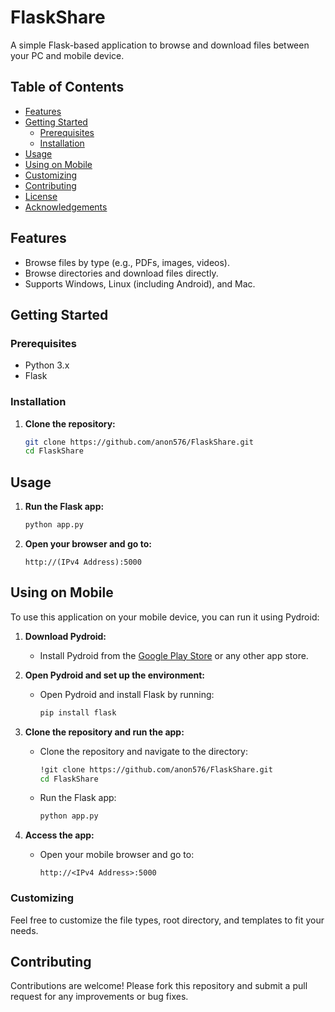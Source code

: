 # FlaskShare

A simple Flask-based application to browse and download files between your PC and mobile device.

## Table of Contents
- [Features](#features)
- [Getting Started](#getting-started)
  - [Prerequisites](#prerequisites)
  - [Installation](#installation)
- [Usage](#usage)
- [Using on Mobile](#using-on-mobile)
- [Customizing](#customizing)
- [Contributing](#contributing)
- [License](#license)
- [Acknowledgements](#acknowledgements)

## Features
- Browse files by type (e.g., PDFs, images, videos).
- Browse directories and download files directly.
- Supports Windows, Linux (including Android), and Mac.

## Getting Started

### Prerequisites
- Python 3.x
- Flask

### Installation
1. **Clone the repository:**
   ```bash
   git clone https://github.com/anon576/FlaskShare.git
   cd FlaskShare
   ```

## Usage
1. **Run the Flask app:**
   ```bash
   python app.py
   ```

2. **Open your browser and go to:**
   ```
   http://(IPv4 Address):5000
   ```

## Using on Mobile
To use this application on your mobile device, you can run it using Pydroid:

1. **Download Pydroid:**
   - Install Pydroid from the [Google Play Store](https://play.google.com/store/apps/details?id=ru.iiec.pydroid3) or any other app store.

2. **Open Pydroid and set up the environment:**
   - Open Pydroid and install Flask by running:
     ```bash
     pip install flask
     ```

3. **Clone the repository and run the app:**
   - Clone the repository and navigate to the directory:
     ```bash
     !git clone https://github.com/anon576/FlaskShare.git
     cd FlaskShare
     ```

   - Run the Flask app:
     ```bash
     python app.py
     ```

4. **Access the app:**
   - Open your mobile browser and go to:
     ```
     http://<IPv4 Address>:5000
     ```

### Customizing
Feel free to customize the file types, root directory, and templates to fit your needs.

## Contributing
Contributions are welcome! Please fork this repository and submit a pull request for any improvements or bug fixes.

